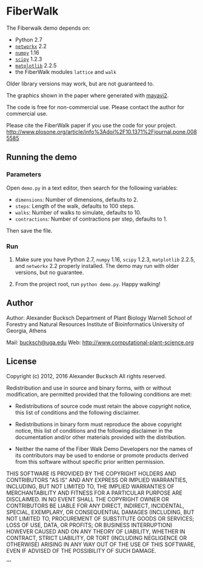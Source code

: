 # FiberWalk

The Fiberwalk demo depends on:
- Python 2.7
- [`networkx`](http://networkx.lanl.gov/) 2.2
- [`numpy`](http://sourceforge.net/projects/numpy/) 1.16
- [`scipy`](http://www.scipy.org/SciPy) 1.2.3
- [`matplotlib`](https://matplotlib.org/) 2.2.5
- the FiberWalk modules `lattice` and `walk`

Older library versions may work, but are not guaranteed to.

The graphics shown in the paper where generated with [mayavi2](http://docs.enthought.com/mayavi/mayavi/index.html).

The code is free for non-commercial use.
Please contact the author for commercial use.

Please cite the FiberWalk paper if you use the code for your project.
http://www.plosone.org/article/info%3Adoi%2F10.1371%2Fjournal.pone.0085585

## Running the demo

### Parameters    

Open `demo.py` in a text editor, then search for the following variables:

- `dimensions`: Number of dimensions, defaults to 2.
- `steps`: Length of the walk, defaults to 100 steps.
- `walks`: Number of walks to simulate, defaults to 10.
- `contractions`: Number of contractions per step, defaults to 1.

Then save the file.

### Run

1) Make sure you have Python 2.7, `numpy` 1.16, `scipy` 1.2.3, `matplotlib` 2.2.5, and `networkx` 2.2 properly installed. The demo may run with older versions, but no guarantee.

2) From the project root, run `python demo.py`. Happy walking!

## Author

Author: Alexander Bucksch
Department of Plant Biology
Warnell School of Forestry and Natural Resources
Institute of Bioinformatics
University of Georgia, Athens

Mail: bucksch@uga.edu
Web: http://www.computational-plant-science.org

## License

Copyright (c) 2012, 2016 Alexander Bucksch
All rights reserved.

Redistribution and use in source and binary forms, with or without
modification, are permitted provided that the following conditions are
met:

  * Redistributions of source code must retain the above copyright
    notice, this list of conditions and the following disclaimer.

  * Redistributions in binary form must reproduce the above
    copyright notice, this list of conditions and the following
    disclaimer in the documentation and/or other materials provided
    with the distribution.

  * Neither the name of the Fiber Walk Demo Developers nor the names of its
    contributors may be used to endorse or promote products derived
    from this software without specific prior written permission.

THIS SOFTWARE IS PROVIDED BY THE COPYRIGHT HOLDERS AND CONTRIBUTORS
"AS IS" AND ANY EXPRESS OR IMPLIED WARRANTIES, INCLUDING, BUT NOT
LIMITED TO, THE IMPLIED WARRANTIES OF MERCHANTABILITY AND FITNESS FOR
A PARTICULAR PURPOSE ARE DISCLAIMED. IN NO EVENT SHALL THE COPYRIGHT
OWNER OR CONTRIBUTORS BE LIABLE FOR ANY DIRECT, INDIRECT, INCIDENTAL,
SPECIAL, EXEMPLARY, OR CONSEQUENTIAL DAMAGES (INCLUDING, BUT NOT
LIMITED TO, PROCUREMENT OF SUBSTITUTE GOODS OR SERVICES; LOSS OF USE,
DATA, OR PROFITS; OR BUSINESS INTERRUPTION) HOWEVER CAUSED AND ON ANY
THEORY OF LIABILITY, WHETHER IN CONTRACT, STRICT LIABILITY, OR TORT
(INCLUDING NEGLIGENCE OR OTHERWISE) ARISING IN ANY WAY OUT OF THE USE
OF THIS SOFTWARE, EVEN IF ADVISED OF THE POSSIBILITY OF SUCH DAMAGE.

'''

